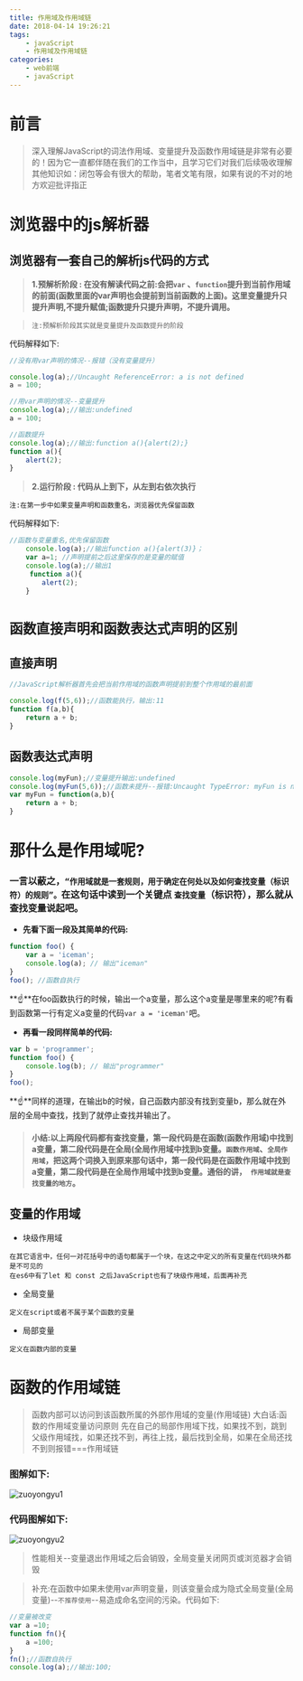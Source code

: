 ```yaml
---
title: 作用域及作用域链
date: 2018-04-14 19:26:21
tags:
    - javaScript
    - 作用域及作用域链
categories: 
    - web前端
    - javaScript
---
```

# 前言
>深入理解JavaScript的词法作用域、变量提升及函数作用域链是非常有必要的！因为它一直都伴随在我们的工作当中，且学习它们对我们后续吸收理解其他知识如：闭包等会有很大的帮助，笔者文笔有限，如果有说的不对的地方欢迎批评指正

# 浏览器中的js解析器

## 浏览器有一套自己的解析js代码的方式

> **1.预解析阶段 : 在没有解读代码之前:会把`var` 、`function`提升到当前作用域的前面(函数里面的var声明也会提前到当前函数的上面)。这里变量提升只提升声明,不提升赋值;函数提升只提升声明，不提升调用。**

> `注:预解析阶段其实就是变量提升及函数提升的阶段`

代码解释如下:
```js
//没有用var声明的情况--报错（没有变量提升）

console.log(a);//Uncaught ReferenceError: a is not defined
a = 100;
```
```js
//用var声明的情况--变量提升
console.log(a);//输出:undefined
a = 100;
```
```js
//函数提升
console.log(a);//输出:function a(){alert(2);}
function a(){
    alert(2);
}
```
> **2.运行阶段 : 代码从上到下，从左到右依次执行**

`注:在第一步中如果变量声明和函数重名，浏览器优先保留函数`

代码解释如下:
```js
//函数与变量重名,优先保留函数
    console.log(a);//输出function a(){alert(3)}；
    var a=1; //声明提前之后这里保存的是变量的赋值
    console.log(a);//输出1
     function a(){
        alert(2);
    }
```
# `函数直接声明和函数表达式声明的区别`
## 直接声明
```js
//JavaScript解析器首先会把当前作用域的函数声明提前到整个作用域的最前面

console.log(f(5,6));//函数能执行，输出:11
function f(a,b){
    return a + b;
}

```
## 函数表达式声明
```js
console.log(myFun);//变量提升输出:undefined
console.log(myFun(5,6));//函数未提升--报错:Uncaught TypeError: myFun is not a function
var myFun = function(a,b){
    return a + b;
}
```

# 那什么是作用域呢?
### 一言以蔽之，`“作用域就是一套规则，用于确定在何处以及如何查找变量（标识符）的规则”。`在这句话中读到一个关键点 `查找变量`（标识符），那么就从查找变量说起吧。

* **先看下面一段及其简单的代码:**
```js
function foo() {
	var a = 'iceman';
	console.log(a); // 输出"iceman"
}
foo(); //函数自执行

```
**☝**在foo函数执行的时候，输出一个a变量，那么这个a变量是哪里来的呢?有看到函数第一行有定义a变量的代码`var a = 'iceman'`吧。

* **再看一段同样简单的代码:**

```js
var b = 'programmer';
function foo() {
	console.log(b); // 输出"programmer"
}
foo();
```
**☝**同样的道理，在输出b的时候，自己函数内部没有找到变量b，那么就在外层的全局中查找，找到了就停止查找并输出了。

> #### 小结:以上两段代码都有查找变量，第一段代码是在函数(函数作用域)中找到a变量，第二段代码是在全局(全局作用域中找到b变量。`函数作用域`、`全局作用域`，把这两个词换入到原来那句话中，第一段代码是在函数作用域中找到a变量，第二段代码是在全局作用域中找到b变量。通俗的讲，` 作用域就是查找变量的地方`。

## 变量的作用域
* 块级作用域
```
在其它语言中，任何一对花括号中的语句都属于一个块，在这之中定义的所有变量在代码块外都是不可见的
在es6中有了let 和 const 之后JavaScript也有了块级作用域，后面再补充
```
* 全局变量
```
定义在script或者不属于某个函数的变量
```
* 局部变量
```
定义在函数内部的变量
```
# 函数的作用域链
>函数内部可以访问到该函数所属的外部作用域的变量(作用域链)
>大白话:函数的作用域变量访问原则 先在自己的局部作用域下找，如果找不到，跳到父级作用域找，如果还找不到，再往上找，最后找到全局，如果在全局还找不到则报错===作用域链

### 图解如下:

![zuoyongyu1](./img/zuoyongyu-img/zuoyongyu1.png)

### 代码图解如下:
![zuoyongyu2](./img/zuoyongyu-img/zuoyongyu2.png)

>性能相关--变量退出作用域之后会销毁，全局变量关闭网页或浏览器才会销毁

> 补充:在函数中如果未使用var声明变量，则该变量会成为隐式全局变量(全局变量)--`不推荐使用`--易造成命名空间的污染。代码如下:
```js
//变量被改变
var a =10;
function fn(){
    a =100;
}
fn();//函数自执行
console.log(a);//输出:100;
```
